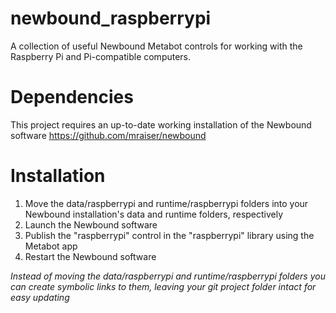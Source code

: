 # newbound_raspberrypi
A collection of useful Newbound Metabot controls for working with the Raspberry Pi and Pi-compatible computers.

# Dependencies
This project requires an up-to-date working installation of the Newbound software
https://github.com/mraiser/newbound

# Installation
1. Move the data/raspberrypi and runtime/raspberrypi folders into your Newbound installation's data and runtime folders, respectively
2. Launch the Newbound software
3. Publish the "raspberrypi" control in the "raspberrypi" library using the Metabot app
4. Restart the Newbound software

*Instead of moving the data/raspberrypi and runtime/raspberrypi folders you can create symbolic links to them, leaving your git project folder intact for easy updating*
